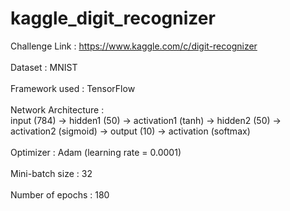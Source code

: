 # kaggle_digit_recognizer
Challenge Link  : https://www.kaggle.com/c/digit-recognizer <br><br>
Dataset         : MNIST <br><br>
Framework used  : TensorFlow <br><br>
Network Architecture : <br>
input (784) -> hidden1 (50) -> activation1 (tanh) -> hidden2 (50) -> activation2 (sigmoid) -> output (10) -> activation (softmax) <br><br>
Optimizer : Adam (learning rate = 0.0001) <br><br>
Mini-batch size : 32 <br><br>
Number of epochs : 180 <br><br>
